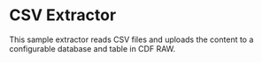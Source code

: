 CSV Extractor
=============

This sample extractor reads CSV files and uploads the content to a configurable
database and table in CDF RAW.


